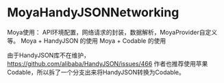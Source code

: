 # MoyaHandyJSONNetworking

Moya使用： API环境配置，网络请求的封装，数据解析，MoyaProvider自定义等。
Moya + HandyJSON 的使用
Moya + Codable 的使用

由于HandyJSON库不在维护， https://github.com/alibaba/HandyJSON/issues/466
作者也推荐使用苹果Codable，所以拆了一个分支出来将HandyJSON转换为Codable。

